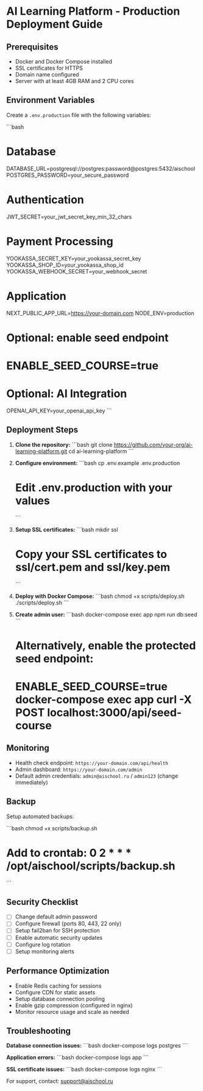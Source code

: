 # AI Learning Platform - Production Deployment Guide

## Prerequisites

- Docker and Docker Compose installed
- SSL certificates for HTTPS
- Domain name configured
- Server with at least 4GB RAM and 2 CPU cores

## Environment Variables

Create a `.env.production` file with the following variables:

\`\`\`bash
# Database
DATABASE_URL=postgresql://postgres:password@postgres:5432/aischool
POSTGRES_PASSWORD=your_secure_password

# Authentication
JWT_SECRET=your_jwt_secret_key_min_32_chars

# Payment Processing
YOOKASSA_SECRET_KEY=your_yookassa_secret_key
YOOKASSA_SHOP_ID=your_yookassa_shop_id
YOOKASSA_WEBHOOK_SECRET=your_webhook_secret

# Application
NEXT_PUBLIC_APP_URL=https://your-domain.com
NODE_ENV=production
# Optional: enable seed endpoint
# ENABLE_SEED_COURSE=true

# Optional: AI Integration
OPENAI_API_KEY=your_openai_api_key
\`\`\`

## Deployment Steps

1. **Clone the repository:**
   \`\`\`bash
   git clone https://github.com/your-org/ai-learning-platform.git
   cd ai-learning-platform
   \`\`\`

2. **Configure environment:**
   \`\`\`bash
   cp .env.example .env.production
   # Edit .env.production with your values
   \`\`\`

3. **Setup SSL certificates:**
   \`\`\`bash
   mkdir ssl
   # Copy your SSL certificates to ssl/cert.pem and ssl/key.pem
   \`\`\`

4. **Deploy with Docker Compose:**
   \`\`\`bash
   chmod +x scripts/deploy.sh
   ./scripts/deploy.sh
   \`\`\`

5. **Create admin user:**
   \`\`\`bash
   docker-compose exec app npm run db:seed
   \`\`\`

   # Alternatively, enable the protected seed endpoint:
   # ENABLE_SEED_COURSE=true docker-compose exec app curl -X POST localhost:3000/api/seed-course

## Monitoring

- Health check endpoint: `https://your-domain.com/api/health`
- Admin dashboard: `https://your-domain.com/admin`
- Default admin credentials: `admin@aischool.ru` / `admin123` (change immediately)

## Backup

Setup automated backups:

\`\`\`bash
chmod +x scripts/backup.sh
# Add to crontab: 0 2 * * * /opt/aischool/scripts/backup.sh
\`\`\`

## Security Checklist

- [ ] Change default admin password
- [ ] Configure firewall (ports 80, 443, 22 only)
- [ ] Setup fail2ban for SSH protection
- [ ] Enable automatic security updates
- [ ] Configure log rotation
- [ ] Setup monitoring alerts

## Performance Optimization

- Enable Redis caching for sessions
- Configure CDN for static assets
- Setup database connection pooling
- Enable gzip compression (configured in nginx)
- Monitor resource usage and scale as needed

## Troubleshooting

**Database connection issues:**
\`\`\`bash
docker-compose logs postgres
\`\`\`

**Application errors:**
\`\`\`bash
docker-compose logs app
\`\`\`

**SSL certificate issues:**
\`\`\`bash
docker-compose logs nginx
\`\`\`

For support, contact: support@aischool.ru

